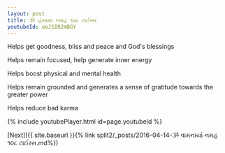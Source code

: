 ```yaml
---
layout: post
title: ૐ હંસાયા નમહ ૧૦૮ ટાઈમ્સ
youtubeId: uoJSI02mBGY
---
```

 
 
Helps get goodness, bliss and peace and God's blessings
 
Helps remain focused, help generate inner energy 
 
Helps boost physical and mental health 
 
Helps remain grounded and generates a sense of gratitude towards the greater power 
 
Helps reduce bad karma
 
 
 
 


{% include youtubePlayer.html id=page.youtubeId %}
 
[Next]({{ site.baseurl }}{% link  split2/_posts/2016-04-14-ૐ વામનાયાં નમહ ૧૦૮ ટાઈમ્સ.md%})
 
